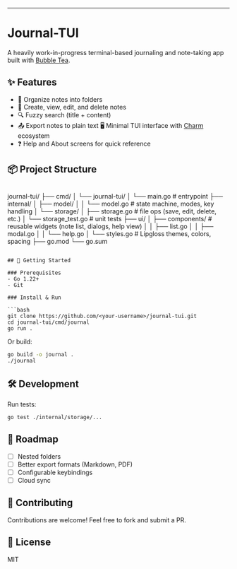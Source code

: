 ---

# Journal-TUI

A heavily work-in-progress terminal-based journaling and note-taking app built with [Bubble Tea](https://github.com/charmbracelet/bubbletea).

## ✨ Features

- 📂 Organize notes into folders
- 📝 Create, view, edit, and delete notes
- 🔍 Fuzzy search (title + content)
- 📤 Export notes to plain text
 🖥️ Minimal TUI interface with [Charm](https://charm.sh) ecosystem
- ❓ Help and About screens for quick reference

## 📦 Project Structure

```
```
journal-tui/
├── cmd/
│   └── journal-tui/
│       └── main.go          # entrypoint
├── internal/
│   ├── model/
│   │   └── model.go         # state machine, modes, key handling
│   └── storage/
│       ├── storage.go       # file ops (save, edit, delete, etc.)
│       └── storage_test.go  # unit tests
├── ui/
│   ├── components/          # reusable widgets (note list, dialogs, help view)
│   │   ├── list.go
│   │   ├── modal.go
│   │   └── help.go
│   └── styles.go            # Lipgloss themes, colors, spacing
├── go.mod
└── go.sum
```

## 🚀 Getting Started

### Prerequisites
- Go 1.22+
- Git

### Install & Run

```bash
git clone https://github.com/<your-username>/journal-tui.git
cd journal-tui/cmd/journal
go run .
````

Or build:

```bash
go build -o journal .
./journal
```

## 🛠 Development

Run tests:

```bash
go test ./internal/storage/...
```

## 🔮 Roadmap

* [ ] Nested folders
* [ ] Better export formats (Markdown, PDF)
* [ ] Configurable keybindings
* [ ] Cloud sync

## 🤝 Contributing

Contributions are welcome! Feel free to fork and submit a PR.

## 📜 License

MIT

```